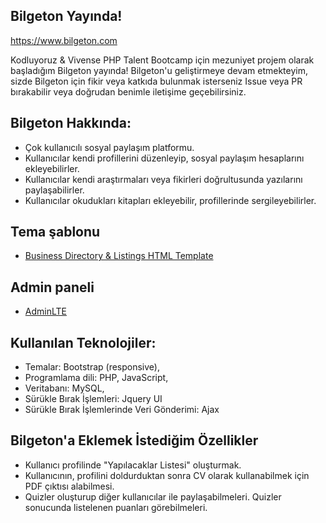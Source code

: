 

## Bilgeton Yayında!
https://www.bilgeton.com

Kodluyoruz & Vivense PHP Talent Bootcamp için mezuniyet projem olarak başladığım Bilgeton yayında!
Bilgeton'u geliştirmeye devam etmekteyim, sizde Bilgeton için fikir veya katkıda bulunmak isterseniz Issue veya PR bırakabilir veya doğrudan benimle iletişime geçebilirsiniz.

## Bilgeton Hakkında:

- Çok kullanıcılı sosyal paylaşım platformu. 
- Kullanıcılar kendi profillerini düzenleyip, sosyal paylaşım hesaplarını ekleyebilirler.
- Kullanıcılar kendi araştırmaları veya fikirleri doğrultusunda yazılarını paylaşabilirler.
- Kullanıcılar okudukları kitapları ekleyebilir, profillerinde sergileyebilirler.


## Tema şablonu
- [Business Directory & Listings HTML Template](https://themeforest.net/item/reveal-business-directory-listings-html-template/25507058)

## Admin paneli
- [AdminLTE](https://github.com/ColorlibHQ/AdminLTE)

## Kullanılan Teknolojiler: 
- Temalar: Bootstrap (responsive), 
- Programlama dili: PHP, JavaScript, 
- Veritabanı: MySQL,
- Sürükle Bırak İşlemleri: Jquery UI
- Sürükle Bırak İşlemlerinde Veri Gönderimi: Ajax

## Bilgeton'a Eklemek İstediğim Özellikler

- Kullanıcı profilinde "Yapılacaklar Listesi" oluşturmak.
- Kullanıcının, profilini doldurduktan sonra CV olarak kullanabilmek için PDF çıktısı alabilmesi.
- Quizler oluşturup diğer kullanıcılar ile paylaşabilmeleri. Quizler sonucunda listelenen puanları görebilmeleri.